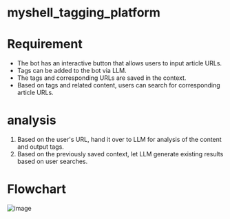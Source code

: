 # myshell_tagging_platform

# Requirement
- The bot has an interactive button that allows users to input article URLs.
- Tags can be added to the bot via LLM.
- The tags and corresponding URLs are saved in the context.
- Based on tags and related content, users can search for corresponding article URLs.
# analysis
1. Based on the user's URL, hand it over to LLM for analysis of the content and output tags.
2. Based on the previously saved context, let LLM generate existing results based on user searches.
# Flowchart

![image](https://github.com/user-attachments/assets/be0323de-f9bf-48a7-b2af-36fe4e02fd12)
